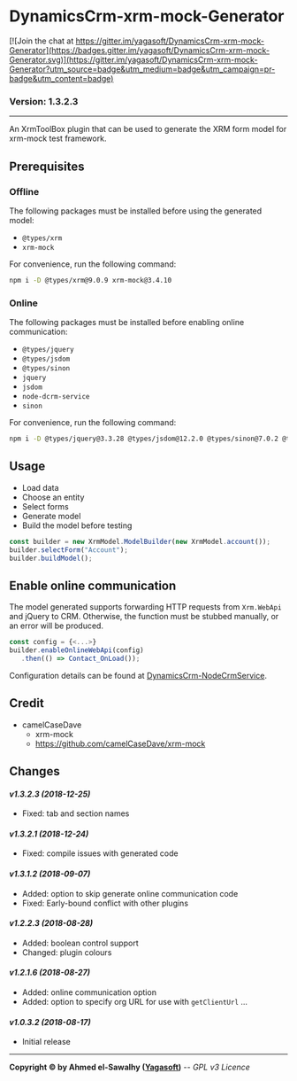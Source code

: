 # DynamicsCrm-xrm-mock-Generator

[![Join the chat at https://gitter.im/yagasoft/DynamicsCrm-xrm-mock-Generator](https://badges.gitter.im/yagasoft/DynamicsCrm-xrm-mock-Generator.svg)](https://gitter.im/yagasoft/DynamicsCrm-xrm-mock-Generator?utm_source=badge&utm_medium=badge&utm_campaign=pr-badge&utm_content=badge)

### Version: 1.3.2.3
---

An XrmToolBox plugin that can be used to generate the XRM form model for xrm-mock test framework.

## Prerequisites

### Offline

The following packages must be installed before using the generated model:

+ `@types/xrm`
+ `xrm-mock`

For convenience, run the following command:
```bash
npm i -D @types/xrm@9.0.9 xrm-mock@3.4.10
```

### Online

The following packages must be installed before enabling online communication:

+ `@types/jquery`
+ `@types/jsdom`
+ `@types/sinon`
+ `jquery`
+ `jsdom`
+ `node-dcrm-service`
+ `sinon`

For convenience, run the following command:
```bash
npm i -D @types/jquery@3.3.28 @types/jsdom@12.2.0 @types/sinon@7.0.2 @types/xrm@9.0.9 jquery@3.3.1 jsdom@13.1.0 node-dcrm-service@3.1.4 sinon@7.2.2 xrm-mock@3.4.10
```

## Usage

+ Load data
+ Choose an entity
+ Select forms
+ Generate model
+ Build the model before testing

```typescript
const builder = new XrmModel.ModelBuilder(new XrmModel.account());
builder.selectForm("Account");
builder.buildModel();
```

## Enable online communication
The model generated supports forwarding HTTP requests from `Xrm.WebApi` and jQuery to CRM. Otherwise, the function must be stubbed manually, or an error will be produced.

```typescript
const config = {<...>}
builder.enableOnlineWebApi(config)
   .then(() => Contact_OnLoad());
```

Configuration details can be found at [DynamicsCrm-NodeCrmService](https://www.npmjs.com/package/node-dcrm-service).

## Credit

+ camelCaseDave
  + xrm-mock
  + https://github.com/camelCaseDave/xrm-mock
		
## Changes

#### _v1.3.2.3 (2018-12-25)_
+ Fixed: tab and section names
#### _v1.3.2.1 (2018-12-24)_
+ Fixed: compile issues with generated code
#### _v1.3.1.2 (2018-09-07)_
+ Added: option to skip generate online communication code
+ Fixed: Early-bound conflict with other plugins
#### _v1.2.2.3 (2018-08-28)_
+ Added: boolean control support
+ Changed: plugin colours
#### _v1.2.1.6 (2018-08-27)_
+ Added: online communication option
+ Added: option to specify org URL for use with `getClientUrl`
...
#### _v1.0.3.2 (2018-08-17)_
+ Initial release

---
**Copyright &copy; by Ahmed el-Sawalhy ([Yagasoft](http://yagasoft.com))** -- _GPL v3 Licence_
